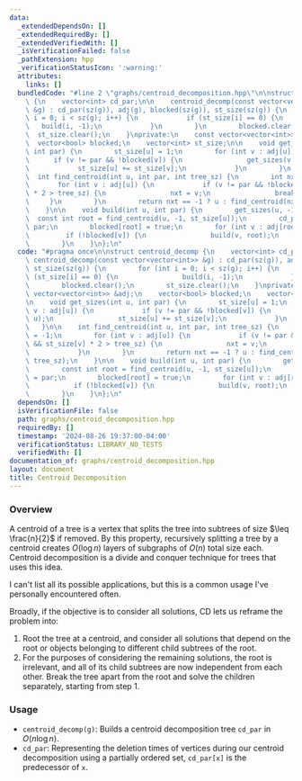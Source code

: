 ```yaml
---
data:
  _extendedDependsOn: []
  _extendedRequiredBy: []
  _extendedVerifiedWith: []
  _isVerificationFailed: false
  _pathExtension: hpp
  _verificationStatusIcon: ':warning:'
  attributes:
    links: []
  bundledCode: "#line 2 \"graphs/centroid_decomposition.hpp\"\n\nstruct centroid_decomp\
    \ {\n    vector<int> cd_par;\n\n    centroid_decomp(const vector<vector<int>>\
    \ &g) : cd_par(sz(g)), adj(g), blocked(sz(g)), st_size(sz(g)) {\n        for (int\
    \ i = 0; i < sz(g); i++) {\n            if (st_size[i] == 0) {\n             \
    \   build(i, -1);\n            }\n        }\n        blocked.clear();\n      \
    \  st_size.clear();\n    }\nprivate:\n    const vector<vector<int>> &adj;\n  \
    \  vector<bool> blocked;\n    vector<int> st_size;\n\n    void get_sizes(int u,\
    \ int par) {\n        st_size[u] = 1;\n        for (int v : adj[u]) {\n      \
    \      if (v != par && !blocked[v]) {\n                get_sizes(v, u);\n    \
    \            st_size[u] += st_size[v];\n            }\n        }\n    }\n\n  \
    \  int find_centroid(int u, int par, int tree_sz) {\n        int nxt = -1;\n \
    \       for (int v : adj[u]) {\n            if (v != par && !blocked[v] && st_size[v]\
    \ * 2 > tree_sz) {\n                nxt = v;\n                break;\n       \
    \     }\n        }\n        return nxt == -1 ? u : find_centroid(nxt, u, tree_sz);\n\
    \    }\n\n    void build(int u, int par) {\n        get_sizes(u, -1);\n      \
    \  const int root = find_centroid(u, -1, st_size[u]);\n        cd_par[root] =\
    \ par;\n        blocked[root] = true;\n        for (int v : adj[root]) {\n   \
    \         if (!blocked[v]) {\n                build(v, root);\n            }\n\
    \        }\n    }\n};\n"
  code: "#pragma once\n\nstruct centroid_decomp {\n    vector<int> cd_par;\n\n   \
    \ centroid_decomp(const vector<vector<int>> &g) : cd_par(sz(g)), adj(g), blocked(sz(g)),\
    \ st_size(sz(g)) {\n        for (int i = 0; i < sz(g); i++) {\n            if\
    \ (st_size[i] == 0) {\n                build(i, -1);\n            }\n        }\n\
    \        blocked.clear();\n        st_size.clear();\n    }\nprivate:\n    const\
    \ vector<vector<int>> &adj;\n    vector<bool> blocked;\n    vector<int> st_size;\n\
    \n    void get_sizes(int u, int par) {\n        st_size[u] = 1;\n        for (int\
    \ v : adj[u]) {\n            if (v != par && !blocked[v]) {\n                get_sizes(v,\
    \ u);\n                st_size[u] += st_size[v];\n            }\n        }\n \
    \   }\n\n    int find_centroid(int u, int par, int tree_sz) {\n        int nxt\
    \ = -1;\n        for (int v : adj[u]) {\n            if (v != par && !blocked[v]\
    \ && st_size[v] * 2 > tree_sz) {\n                nxt = v;\n                break;\n\
    \            }\n        }\n        return nxt == -1 ? u : find_centroid(nxt, u,\
    \ tree_sz);\n    }\n\n    void build(int u, int par) {\n        get_sizes(u, -1);\n\
    \        const int root = find_centroid(u, -1, st_size[u]);\n        cd_par[root]\
    \ = par;\n        blocked[root] = true;\n        for (int v : adj[root]) {\n \
    \           if (!blocked[v]) {\n                build(v, root);\n            }\n\
    \        }\n    }\n};\n"
  dependsOn: []
  isVerificationFile: false
  path: graphs/centroid_decomposition.hpp
  requiredBy: []
  timestamp: '2024-08-26 19:37:00-04:00'
  verificationStatus: LIBRARY_NO_TESTS
  verifiedWith: []
documentation_of: graphs/centroid_decomposition.hpp
layout: document
title: Centroid Decomposition
---
```


### Overview

A centroid of a tree is a vertex that splits the tree into subtrees of size $\leq \frac{n}{2}$ if removed. By this property, recursively splitting a tree by a centroid creates $O(\log{n})$ layers of subgraphs of $O(n)$ total size each. Centroid decomposition is a divide and conquer technique for trees that uses this idea.

I can't list all its possible applications, but this is a common usage I've personally encountered often.

Broadly, if the objective is to consider all solutions, CD lets us reframe the problem into:
1. Root the tree at a centroid, and consider all solutions that depend on the root or objects belonging to different child subtrees of the root.
2. For the purposes of considering the remaining solutions, the root is irrelevant, and all of its child subtrees are now independent from each other. Break the tree apart from the root and solve the children separately, starting from step 1.

### Usage

* `centroid_decomp(g)`: Builds a centroid decomposition tree `cd_par` in $O(n \log{n})$.
* `cd_par`: Representing the deletion times of vertices during our centroid decomposition using a partially ordered set, `cd_par[x]` is the predecessor of `x`.